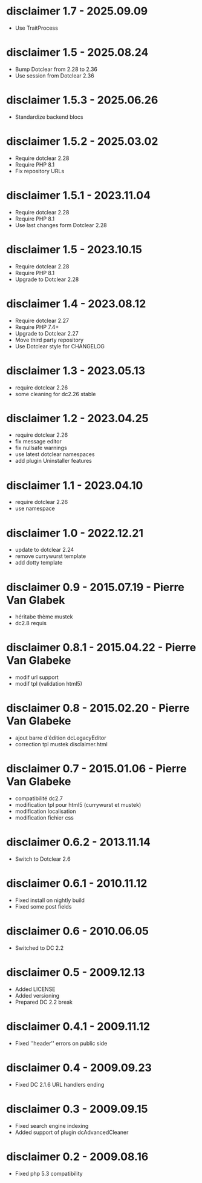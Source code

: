 disclaimer 1.7 - 2025.09.09
===========================================================
* Use TraitProcess

disclaimer 1.5 - 2025.08.24
===========================================================
* Bump Dotclear from 2.28 to 2.36
* Use session from Dotclear 2.36

disclaimer 1.5.3 - 2025.06.26
===========================================================
* Standardize backend blocs

disclaimer 1.5.2 - 2025.03.02
===========================================================
* Require dotclear 2.28
* Require PHP 8.1
* Fix repository URLs

disclaimer 1.5.1 - 2023.11.04
===========================================================
* Require dotclear 2.28
* Require PHP 8.1
* Use last changes form Dotclear 2.28

disclaimer 1.5 - 2023.10.15
===========================================================
* Require dotclear 2.28
* Require PHP 8.1
* Upgrade to Dotclear 2.28

disclaimer 1.4 - 2023.08.12
===========================================================
* Require dotclear 2.27
* Require PHP 7.4+
* Upgrade to Dotclear 2.27
* Move third party repository
* Use Dotclear style for CHANGELOG

disclaimer 1.3 - 2023.05.13
===========================================================
* require dotclear 2.26
* some cleaning for dc2.26 stable

disclaimer 1.2 - 2023.04.25
===========================================================
* require dotclear 2.26
* fix message editor
* fix nullsafe warnings
* use latest dotclear namespaces
* add plugin Uninstaller features

disclaimer 1.1 - 2023.04.10
===========================================================
* require dotclear 2.26
* use namespace

disclaimer 1.0 - 2022.12.21
===========================================================
* update to dotclear 2.24
* remove currywurst template
* add dotty template

disclaimer 0.9 - 2015.07.19 - Pierre Van Glabek
===========================================================
* héritabe thème mustek
* dc2.8 requis

disclaimer 0.8.1 - 2015.04.22 - Pierre Van Glabeke
===========================================================
* modif url support
* modif tpl (validation html5)

disclaimer 0.8 - 2015.02.20 - Pierre Van Glabeke
===========================================================
* ajout barre d'édition dcLegacyEditor
* correction tpl mustek disclaimer.html

disclaimer 0.7 - 2015.01.06 - Pierre Van Glabeke
===========================================================
* compatibilité dc2.7
* modification tpl pour html5 (currywurst et mustek)
* modification localisation
* modification fichier css

disclaimer 0.6.2 - 2013.11.14
===========================================================
* Switch to Dotclear 2.6

disclaimer 0.6.1 - 2010.11.12
===========================================================
* Fixed install on nightly build
* Fixed some post fields

disclaimer 0.6 - 2010.06.05
===========================================================
* Switched to DC 2.2

disclaimer 0.5 - 2009.12.13
===========================================================
* Added LICENSE
* Added versioning
* Prepared DC 2.2 break

disclaimer 0.4.1 - 2009.11.12
===========================================================
* Fixed ''header'' errors on public side

disclaimer 0.4 - 2009.09.23
===========================================================
* Fixed DC 2.1.6 URL handlers ending

disclaimer 0.3 - 2009.09.15
===========================================================
* Fixed search engine indexing
* Added support of plugin dcAdvancedCleaner

disclaimer 0.2 - 2009.08.16
===========================================================
* Fixed php 5.3 compatibility
